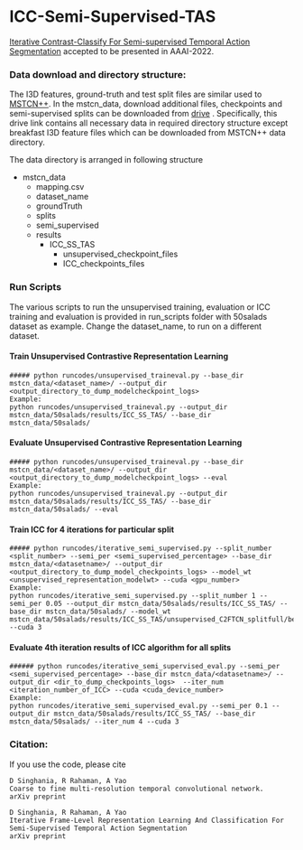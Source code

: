 # ICC-Semi-Supervised-TAS
[Iterative Contrast-Classify For Semi-supervised Temporal Action Segmentation](https://arxiv.org/abs/2112.01402) accepted to be presented in AAAI-2022.

### Data download and directory structure:

The I3D features, ground-truth and test split files are similar used to [MSTCN++](https://github.com/yabufarha/ms-tcn). 
In the mstcn_data, download additional files, checkpoints and semi-supervised splits can be downloaded from [drive](https://drive.google.com/drive/folders/1ArYPctLZZKfjicEf5nl4LJrY9xxFc6wU?usp=sharing) . 
Specifically, this drive link contains all necessary data in required directory structure except breakfast I3D feature files which can be downloaded from MSTCN++ data directory.

The data directory is arranged in following structure

- mstcn_data
   - mapping.csv
   - dataset_name
   - groundTruth
   - splits
   - semi_supervised
   - results
        - ICC_SS_TAS
            - unsupervised_checkpoint_files
            - ICC_checkpoints_files

### Run Scripts
The various scripts to run the unsupervised training, evaluation or ICC training and evaluation is provided in run_scripts folder with 50salads dataset as example.
Change the dataset_name,  to run on a different dataset.

#### Train Unsupervised Contrastive Representation Learning
    ##### python runcodes/unsupervised_traineval.py --base_dir mstcn_data/<dataset_name>/ --output_dir <output_directory_to_dump_modelcheckpoint_logs>
    Example:
    python runcodes/unsupervised_traineval.py --output_dir mstcn_data/50salads/results/ICC_SS_TAS/ --base_dir mstcn_data/50salads/


#### Evaluate Unsupervised Contrastive Representation Learning
    ##### python runcodes/unsupervised_traineval.py --base_dir mstcn_data/<dataset_name>/ --output_dir <output_directory_to_dump_modelcheckpoint_logs> --eval
    Example:
    python runcodes/unsupervised_traineval.py --output_dir mstcn_data/50salads/results/ICC_SS_TAS/ --base_dir mstcn_data/50salads/ --eval

#### Train ICC for 4 iterations for particular split
    ##### python runcodes/iterative_semi_supervised.py --split_number <split_number> --semi_per <semi_supervised_percentage> --base_dir mstcn_data/<datasetname>/ --output_dir <output_directory_to_dump_model_checkpoints_logs> --model_wt <unsupervised_representation_modelwt> --cuda <gpu_number>
    Example:
    python runcodes/iterative_semi_supervised.py --split_number 1 --semi_per 0.05 --output_dir mstcn_data/50salads/results/ICC_SS_TAS/ --base_dir mstcn_data/50salads/ --model_wt mstcn_data/50salads/results/ICC_SS_TAS/unsupervised_C2FTCN_splitfull/best_50salads_c2f_tcn.wt --cuda 3

#### Evaluate 4th iteration results of ICC algorithm for all splits
    ###### python runcodes/iterative_semi_supervised_eval.py --semi_per <semi_supervised_percentage> --base_dir mstcn_data/<datasetname>/ --output_dir <dir_to_dump_checkpoints_logs>  --iter_num <iteration_number_of_ICC> --cuda <cuda_device_number>
    Example:
    python runcodes/iterative_semi_supervised_eval.py --semi_per 0.1 --output_dir mstcn_data/50salads/results/ICC_SS_TAS/ --base_dir mstcn_data/50salads/ --iter_num 4 --cuda 3


### Citation:

If you use the code, please cite

    D Singhania, R Rahaman, A Yao
    Coarse to fine multi-resolution temporal convolutional network.
    arXiv preprint 

    D Singhania, R Rahaman, A Yao
    Iterative Frame-Level Representation Learning And Classification For Semi-Supervised Temporal Action Segmentation
    arXiv preprint 
